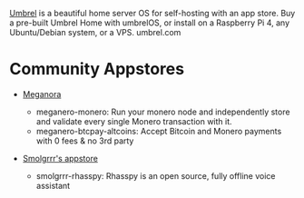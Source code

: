 [Umbrel](https://github.com/fiatjaf) is a beautiful home server OS for self-hosting with an app store. Buy a pre-built Umbrel Home with umbrelOS, or install on a Raspberry Pi 4, any Ubuntu/Debian system, or a VPS. umbrel.com

# Community Appstores
- [Meganora](https://github.com/deverickapollo/meganero)
  - meganero-monero: Run your monero node and independently store and validate every single Monero transaction with it.
  - meganero-btcpay-altcoins: Accept Bitcoin and Monero payments with 0 fees & no 3rd party

- [Smolgrrr's appstore](https://github.com/smolgrrr/smolgrrr_umbrel_apps)
  - smolgrrr-rhasspy: Rhasspy is an open source, fully offline voice assistant 
